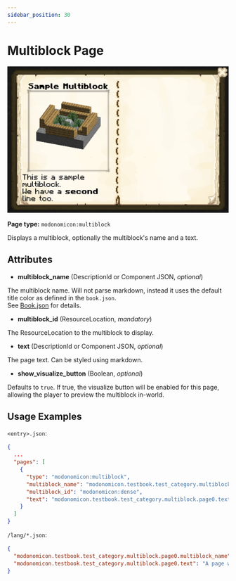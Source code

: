 ```yaml
---
sidebar_position: 30
---
```


# Multiblock Page

![Multiblock Page](/img/docs/basics/page-types/multiblock-page.png)

**Page type:** `modonomicon:multiblock`

Displays a multiblock, optionally the multiblock's name and a text.

## Attributes

* **multiblock_name** (DescriptionId or Component JSON, _optional_)

The multiblock name. Will not parse markdown, instead it uses the default title color as defined in the `book.json`.   
See [Book.json](../structure/book) for details.

* **multiblock_id** (ResourceLocation, _mandatory_)

The ResourceLocation to the multiblock to display.

* **text** (DescriptionId or Component JSON, _optional_)

The page text. Can be styled using markdown.

* **show_visualize_button** (Boolean, _optional_)

Defaults to `true`. If true, the visualize button will be enabled for this page, allowing the player to preview the multiblock in-world.

## Usage Examples

`<entry>.json`:

```json
{
  ...
  "pages": [
    {
      "type": "modonomicon:multiblock",
      "multiblock_name": "modonomicon.testbook.test_category.multiblock.page0.multiblock_name",
      "multiblock_id": "modonomicon:dense",
      "text": "modonomicon.testbook.test_category.multiblock.page0.text"
    }
  ]
}
```  

`/lang/*.json`:

```json
{
  "modonomicon.testbook.test_category.multiblock.page0.multiblock_name": "Test Multiblock",
  "modonomicon.testbook.test_category.multiblock.page0.text": "A page with multiblock!"
}
```
